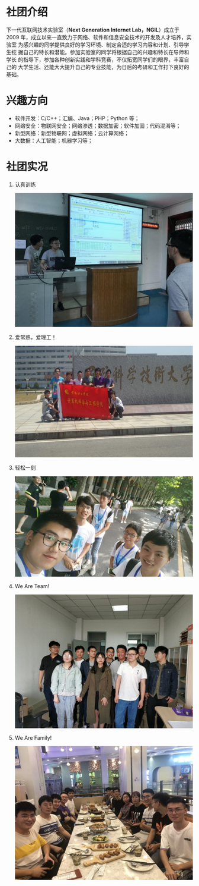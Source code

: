 # 社团介绍

下一代互联网技术实验室（**Next Generation Internet Lab，NGIL**）成立于 2009
年，成立以来一直致力于网络、软件和信息安全技术的开发及人才培养，实验室
为感兴趣的同学提供良好的学习环境、制定合适的学习内容和计划、引导学生挖
掘自己的特长和潜能。参加实验室的同学将根据自己的兴趣和特长在导师和学长
的指导下，参加各种创新实践和学科竞赛，不仅拓宽同学们的眼界，丰富自己的
大学生活、还能大大提升自己的专业技能，为日后的考研和工作打下良好的基础。

# 兴趣方向

- 软件开发：C/C++；汇编、Java；PHP；Python 等；
- 网络安全：物联网安全；网络渗透；数据加密；软件加固；代码混淆等；
- 新型网络：新型物联网；虚拟网络；云计算网络；
- 大数据：人工智能；机器学习等；

# 社团实况

1. 认真训练

   ![lib1](../assets/lib1.jpg)

2. 爱常熟，爱理工！

   ![lib2](../assets/lib2.jpg)

3. 轻松一刻

   ![lib3](../assets/lib3.jpg)

4. We Are Team!

   ![lib4](../assets/lib4.jpg)

5. We Are Family!

   ![lib5](../assets/lib5.jpg)
